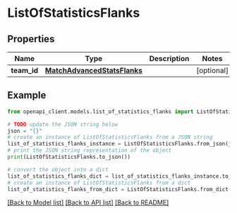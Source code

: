 # ListOfStatisticsFlanks


## Properties

Name | Type | Description | Notes
------------ | ------------- | ------------- | -------------
**team_id** | [**MatchAdvancedStatsFlanks**](MatchAdvancedStatsFlanks.md) |  | [optional] 

## Example

```python
from openapi_client.models.list_of_statistics_flanks import ListOfStatisticsFlanks

# TODO update the JSON string below
json = "{}"
# create an instance of ListOfStatisticsFlanks from a JSON string
list_of_statistics_flanks_instance = ListOfStatisticsFlanks.from_json(json)
# print the JSON string representation of the object
print(ListOfStatisticsFlanks.to_json())

# convert the object into a dict
list_of_statistics_flanks_dict = list_of_statistics_flanks_instance.to_dict()
# create an instance of ListOfStatisticsFlanks from a dict
list_of_statistics_flanks_from_dict = ListOfStatisticsFlanks.from_dict(list_of_statistics_flanks_dict)
```
[[Back to Model list]](../README.md#documentation-for-models) [[Back to API list]](../README.md#documentation-for-api-endpoints) [[Back to README]](../README.md)


